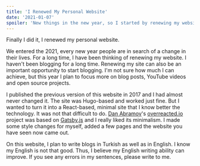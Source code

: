 ```yaml
---
title: 'I Renewed My Personal Website'
date: '2021-01-07'
spoiler: 'New things in the new year, so I started by renewing my website.'
---
```


[](/x/)

Finally I did it, I renewed my personal website.

We entered the 2021, every new year people are in search of a change in their lives. For a long time, I have been thinking of renewing my website. I haven't been blogging for a long time. Renewing my site can also be an important opportunity to start blogging. I'm not sure how much I can achieve, but this year I plan to focus more on blog posts, YouTube videos and open source projects.

I published the previous version of this website in 2017 and I had almost never changed it. The site was Hugo-based and worked just fine. But I wanted to turn it into a React-based, minimal site that I know better the technology. It was not that difficult to do. [Dan Abramov](https://github.com/gaearon)'s [overreacted.io](https://github.com/gaearon/overreacted.io) project was based on [Gatsby.js](https://www.gatsbyjs.com) and I really liked its minimalism. I made some style changes for myself, added a few pages and the website you have seen now came out.

On this website, I plan to write blogs in Turkish as well as in English. I know my English is not that good. Thus, I believe my English writing ability can improve. If you see any errors in my sentences, please write to me.
